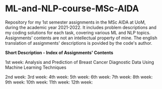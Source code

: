 # ML-and-NLP-course-MSc-AIDA
 Repository for my 1st semester assignments in the MSc AIDA at UoM, during the academic year 2021-2022. It includes problem descriptions and my coding solutions for each task, covering various ML and NLP topics. Assignments' contents are not an intellectual property of mine. The english translation of assignments' descriptions is povided by the code's author.

**Short Description - Index of Assignments' Contents**

1st week: Analysis and Prediction of Breast Cancer Diagnostic Data Using Machine Learning Techniques

2nd week:
3rd week:
4th week:
5th week:
6th week:
7th week:
8th week:
9th week:
10th week:
11th week:
12th week:
